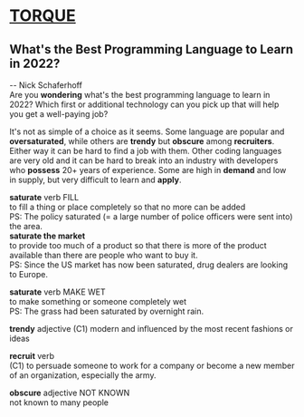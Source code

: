 # [TORQUE](https://torquemag.io)  
## What's the Best Programming Language to Learn in 2022?  
-- Nick Schaferhoff  
Are you **wondering** what's the best programming language to learn in 2022?
Which first or additional technology can you pick up that will help you get a well-paying job?  

It's not as simple of a choice as it seems.
Some language are popular and **oversaturated**, while others are **trendy** but **obscure** among **recruiters**.
Either way it can be hard to find a job with them.
Other coding languages are very old and it can be hard to break into an industry with developers who **possess** 20+ years of experience.
Some are high in **demand** and low in supply, but very difficult to learn and **apply**.  

**saturate** verb FILL  
to fill a thing or place completely so that no more can be added  
PS: The policy saturated (= a large number of police officers were sent into) the area.  
**saturate the market**  
to provide too much of a product so that there is more of the product available than there are people who want to buy it.  
PS: Since the US market has now been saturated, drug dealers are looking to Europe.  

**saturate** verb MAKE WET  
to make something or someone completely wet  
PS: The grass had been saturated by overnight rain.

**trendy** adjective 
(C1) modern and influenced by the most recent fashions or ideas  

**recruit** verb  
(C1) to persuade someone to work for a company or become a new member of an organization, especially the army.  

**obscure** adjective NOT KNOWN  
not known to many people  
